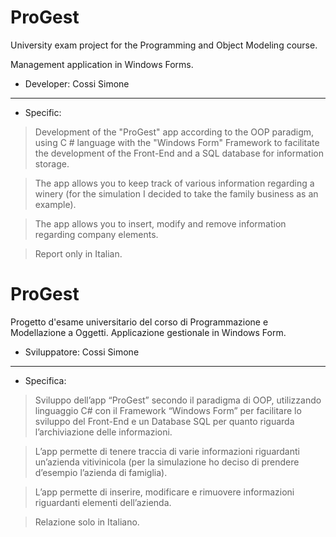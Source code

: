# ProGest
University exam project for the Programming and Object Modeling course.

Management application in Windows Forms.

- Developer: Cossi Simone

------------

- Specific:
> Development of the "ProGest" app according to the OOP paradigm, using C # language with the "Windows Form" Framework to facilitate the development of the Front-End and a SQL database for information storage.

> The app allows you to keep track of various information regarding a winery (for the simulation I decided to take the family business as an example).

> The app allows you to insert, modify and remove information regarding company elements.

> Report only in Italian.

# ProGest
Progetto d'esame universitario del corso di Programmazione e Modellazione a Oggetti.
Applicazione gestionale in Windows Form.

- Sviluppatore: Cossi Simone

------------

- Specifica:
> Sviluppo dell’app “ProGest” secondo il paradigma di OOP, utilizzando linguaggio C# con il Framework “Windows Form” per facilitare lo sviluppo del Front-End e un Database SQL per quanto riguarda l’archiviazione delle informazioni.

> L’app permette di tenere traccia di varie informazioni riguardanti un’azienda vitivinicola (per la simulazione ho deciso di prendere d’esempio l’azienda di famiglia).

> L’app permette di inserire, modificare e rimuovere informazioni riguardanti elementi dell’azienda.

> Relazione solo in Italiano.
